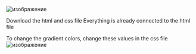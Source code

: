 ![изображение](https://github.com/user-attachments/assets/9099d671-2fed-4f20-b647-c23238e881b3)

Download the html and css file Everything is already connected to the html file

To change the gradient colors, change these values ​​in the css file
![изображение](https://github.com/user-attachments/assets/6e9f0cf2-8325-4208-a9b0-24a2f54c712c)

